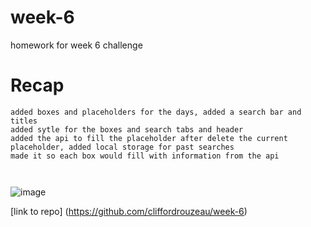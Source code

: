 # week-6

homework for week 6 challenge

# Recap

```
added boxes and placeholders for the days, added a search bar and titles
added sytle for the boxes and search tabs and header
added the api to fill the placeholder after delete the current placeholder, added local storage for past searches
made it so each box would fill with information from the api



```

![image](https://github.com/cliffordrouzeau/week-6/assets/142095138/d2027f77-7e3a-474f-8fb9-23cbe537e610)




[link to repo] (https://github.com/cliffordrouzeau/week-6)
